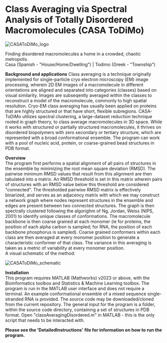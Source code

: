 # Class Averaging via Spectral Analysis of Totally Disordered Macromolecules (CASA ToDiMo)

![CASAToDiMo_logo](https://github.com/TongGeorgeWang/CASA-ToDiMo/assets/160785251/faec1464-9021-42ef-bdf3-c71954510e9a)

Finding disordered macromolecules a home in a crowded, chaotic metropolis. <br /> 
Casa (Spanish - "House/Home/Dwelling") | Todimo (Greek - "Township") <br />

**Background and applications**
Class averaging is a technique originally implemented for single-particle cryo electron microscopy (EM) image processing, wherein 2D EM images of a macromolecule in different orientations are aligned and separated into categories (classes) based on visual similarity. Images are subseqently averaged within the classes to reconstruct a model of the macromolecule, commonly to high spatial resolution. Cryo-EM class averaging has usually been applied on proteins that are highly structured or that have short, flexible subregions. CASA-ToDiMo utilizes spectral clustering, a large-dataset reduction technique rooted in graph theory, to class average macromolecules in 3D space. While it works with structured or partially structured macromolecules, it thrives on disordered biopolymers with zero secondary or tertiary structure, which are represented with a broad conformational ensemble. The program can work with a pool of nucleic acid, protein, or coarse-grained bead structures in PDB format. <br />

**Overview** <br />
The program first performs a spatial alignment of all pairs of structures in the ensemble by minimizing the root mean square deviation (RMSD). The pairwise minimum RMSD values that result from this alignment are then tabulated into a matrix. An RMSD threshold is set in this matrix wherein pairs of structures with an RMSD value below this threshold are considered "connected". The thresholded pairwise RMSD matrix is effectively binarized, and serves as an adjacency matrix with which we may construct a network graph where nodes represent structures in the ensemble and edges are present between two connected structures. The graph is then spectrally clustered following the algorighm of Ng, Jordan, Weiss (NIPS, 2001) to identify unique classes of conformations. The macromolecule backbone is then coarse grained at each monomer (ie for proteins, the position of each alpha carbon is sampled; for RNA, the position of each backbone phosphorus is sampled). Coarse grained conformers within each class are then averaged at every monomer position to generate a characteristic conformer of that class. The variance in this averaging is taken as a metric of variability at every monomer position. <br />
A visual schematic of the method: 

![CASAToDiMo_schematic](https://github.com/TongGeorgeWang/CASA-ToDiMo/assets/160785251/71a9ce14-055d-4be5-8006-1d897ac6fef4)


**Installation** <br />
This program requires MATLAB (Mathworks) v2023 or above, with the Bioinformatics toolbox and Statistics & Machine Learning toolbox. The program is run in the MATLAB user interface and does not require a terminal. An example conformational ensemble of a mixed sequence single-stranded RNA is provided. 
The source code may be downloaded/cloned from the current repository. The general input for the program is a folder, within the source code directory, containing a set of structures in PDB format. 
Open "classAveragingDisordered.m" in MATLAB - this is the only script that needs to be interacted with. <br />

**Please see the 'DetailedInstructions' file for information on how to run the program.**

